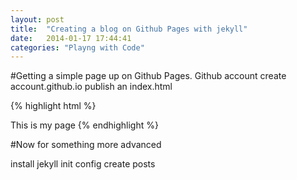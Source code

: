 ```yaml
---
layout: post
title:  "Creating a blog on Github Pages with jekyll"
date:   2014-01-17 17:44:41
categories: "Playng with Code"
---
```


#Getting a simple page up on Github Pages.
Github account
create account.github.io
publish an index.html

{% highlight html %}
<!DOCTYPE HTML>
<html>
<body>
	This is my page
</body>
</html>
{% endhighlight %}

#Now for something more advanced

install jekyll
init
config
create posts
